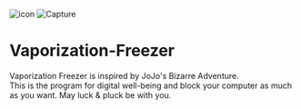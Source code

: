 ![icon](https://user-images.githubusercontent.com/30662861/69803093-733e4100-121e-11ea-9fe7-74c4fbdabb5a.png)
![Capture](https://user-images.githubusercontent.com/30662861/69803020-4b4edd80-121e-11ea-9cf2-3ff5d3db3a4d.JPG)
# Vaporization-Freezer
Vaporization Freezer is inspired by JoJo's Bizarre Adventure.<br>
This is the program for digital well-being and block your computer as much as you want.
May luck & pluck be with you.
